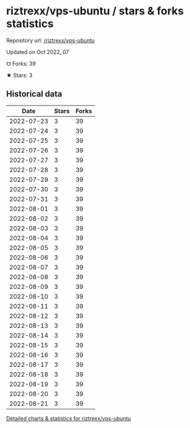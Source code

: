 # riztrexx/vps-ubuntu / stars & forks statistics

Repository url: [/riztrexx/vps-ubuntu](https://github.com/riztrexx/vps-ubuntu)

Updated on Oct 2022, 07

☋ Forks: 39

★ Stars: 3

## Historical data
| Date | Stars | Forks |
|------|-------|-------|
| 2022-07-23 | 3 | 39 | 
| 2022-07-24 | 3 | 39 | 
| 2022-07-25 | 3 | 39 | 
| 2022-07-26 | 3 | 39 | 
| 2022-07-27 | 3 | 39 | 
| 2022-07-28 | 3 | 39 | 
| 2022-07-29 | 3 | 39 | 
| 2022-07-30 | 3 | 39 | 
| 2022-07-31 | 3 | 39 | 
| 2022-08-01 | 3 | 39 | 
| 2022-08-02 | 3 | 39 | 
| 2022-08-03 | 3 | 39 | 
| 2022-08-04 | 3 | 39 | 
| 2022-08-05 | 3 | 39 | 
| 2022-08-06 | 3 | 39 | 
| 2022-08-07 | 3 | 39 | 
| 2022-08-08 | 3 | 39 | 
| 2022-08-09 | 3 | 39 | 
| 2022-08-10 | 3 | 39 | 
| 2022-08-11 | 3 | 39 | 
| 2022-08-12 | 3 | 39 | 
| 2022-08-13 | 3 | 39 | 
| 2022-08-14 | 3 | 39 | 
| 2022-08-15 | 3 | 39 | 
| 2022-08-16 | 3 | 39 | 
| 2022-08-17 | 3 | 39 | 
| 2022-08-18 | 3 | 39 | 
| 2022-08-19 | 3 | 39 | 
| 2022-08-20 | 3 | 39 | 
| 2022-08-21 | 3 | 39 | 


[Detailed charts & statistics for riztrexx/vps-ubuntu](https://reviewgithub.com/rep/riztrexx/vps-ubuntu)
